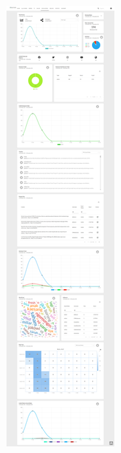 
![alt text](https://raw.githubusercontent.com/abewartech/TrenSaham/main/public/trensaham.png?raw=true)
